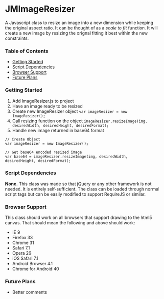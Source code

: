 # JMImageResizer
A Javascript class to resize an image into a new dimension while keeping the original aspect ratio. It can be thought of as a *scale to fit* function. It will create a new image by resizing the orignal fitting it best within the new constraints.

### Table of Contents
- [Getting Started](#getting-started)
- [Script Dependencies](#script-dependencies)
- [Browser Support](#browser-support)
- [Future Plans](#future-plans)

### Getting Started
1. Add ImageResizer.js to project
2. Have an image ready to be resized
3. Create new ImageResizer object `var imageResizer = new ImageResizer();`
4. Call resizing function on the object `imageResizer.resizeImage(img, desiredWidth, desiredHeight, desiredFormat);`
5. Handle new image returned in base64 format

```
// Create Object
var imageResizer = new ImageResizer();

// Get base64 encoded resized image
var base64 = imageResizer.resizeImage(img, desiredWidth, desiredHeight, desiredFormat);
```

### Script Dependencies
**None.** This class was made so that jQuery or any other framework is not needed. It is entirely self-sufficient. The class can be loaded through normal script tags but can be easily modified to support RequireJS or similar.

### Browser Support
This class should work on all browsers that support drawing to the html5 canvas. That should mean the following and above should work:
- IE 9
- Firefox 33
- Chrome 31
- Safari 7.1
- Opera 26
- iOS Safari 7.1
- Android Browser 4.1
- Chrome for Android 40

### Future Plans
- Better comments
